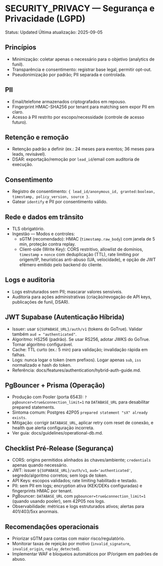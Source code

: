 # SECURITY_PRIVACY — Segurança e Privacidade (LGPD)

Status: Updated
Última atualização: 2025-09-05

## Princípios
- Minimização: coletar apenas o necessário para o objetivo (analytics de funil).
- Transparência e consentimento: registrar base legal, permitir opt-out.
- Pseudonimização por padrão; PII separada e controlada.

## PII
- Email/telefone armazenados criptografados em repouso.
- Fingerprint HMAC-SHA256 por tenant para matching sem expor PII em claro.
- Acesso à PII restrito por escopo/necessidade (controle de acesso futuro).

## Retenção e remoção
- Retenção padrão a definir (ex.: 24 meses para eventos; 36 meses para leads, revisável).
- DSAR: exportação/remoção por `lead_id`/email com auditoria de execução.

## Consentimento
- Registro de consentimento: `{ lead_id/anonymous_id, granted:boolean, timestamp, policy_version, source }`.
- Gatear `identify` e PII por consentimento válido.

## Rede e dados em trânsito
- TLS obrigatório.
- Ingestão — Modos e controles:
  - sGTM (recomendado): HMAC (`timestamp.raw_body`) com janela de 5 min, proteção contra replay.
  - Client-side (Write Key): CORS restritivo, allowlist de domínios, `timestamp` + `nonce` com deduplicação (TTL), rate limiting por origem/IP, heurísticas anti-abuso (UA, velocidade), e opção de JWT efêmero emitido pelo backend do cliente.

## Logs e auditoria
- Logs estruturados sem PII; mascarar valores sensíveis.
- Auditoria para ações administrativas (criação/revogação de API keys, publicações de funil, DSAR).

## JWT Supabase (Autenticação Híbrida)
- Issuer: usar `${SUPABASE_URL}/auth/v1` (tokens do GoTrue). Validar também `aud = "authenticated"`.
- Algoritmo: HS256 (padrão). Se usar RS256, adotar JWKS do GoTrue. Tornar algoritmo configurável.
- Cache: TTL curto (ex.: 5 min) para validação; invalidação rápida em falhas.
- Logs: nunca logar o token (nem prefixos). Logar apenas `sub`, `iss` normalizado e hash do token.
- Referência: docs/features/authentication/hybrid-auth-guide.md.

## PgBouncer + Prisma (Operação)
- Produção com Pooler (porta 6543): `?pgbouncer=true&connection_limit=1` na `DATABASE_URL` para desabilitar prepared statements.
- Sintoma comum: Postgres 42P05 `prepared statement "sX" already exists`.
- Mitigação: corrigir `DATABASE_URL`, aplicar retry com reset de conexão, e health que alerta configuração incorreta.
- Ver guia: docs/guidelines/operational-db.md.

## Checklist Pré‑Release (Segurança)
- CORS: origins permitidos alinhados às chaves/ambiente; `credentials` apenas quando necessário.
- JWT: issuer `${SUPABASE_URL}/auth/v1`, `aud='authenticated'`, segredo/algoritmo corretos; sem logs de token.
- API Keys: escopos validados; rate limiting habilitado e testado.
- PII: sem PII em logs; encryption ativa (KEK/DEKs configuradas) e fingerprints HMAC por tenant.
- PgBouncer: `DATABASE_URL` com `pgbouncer=true&connection_limit=1` (quando usando pooler), sem 42P05 nos logs.
- Observabilidade: métricas e logs estruturados ativos; alertas para 401/403/5xx anormais.

## Recomendações operacionais
- Priorizar sGTM para contas com maior risco/regulatório.
- Monitorar taxas de rejeição por motivo (`invalid_signature`, `invalid_origin`, `replay_detected`).
- Implementar WAF e bloqueios automáticos por IP/origem em padrões de abuso.
